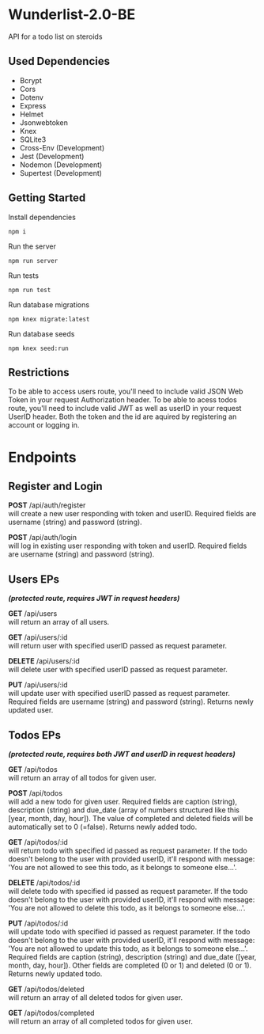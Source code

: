 # Wunderlist-2.0-BE

API for a todo list on steroids


## Used Dependencies

- Bcrypt
- Cors
- Dotenv
- Express
- Helmet
- Jsonwebtoken
- Knex
- SQLite3
- Cross-Env (Development)
- Jest (Development)
- Nodemon (Development)
- Supertest (Development)


## Getting Started

Install dependencies
```
npm i
```
Run the server
```
npm run server
```
Run tests
```
npm run test
```
Run database migrations
```
npm knex migrate:latest
```
Run database seeds
```
npm knex seed:run
```


## Restrictions

To be able to access users route, you'll need to include valid JSON Web Token in your request Authorization header.
To be able to acess todos route, you'll need to include valid JWT as well as userID in your request UserID header.
Both the token and the id are aquired by registering an account or logging in.


# Endpoints

## Register and Login

**POST** /api/auth/register <br>
will create a new user responding with token and userID. Required fields are username (string) and password (string).


**POST** /api/auth/login  <br>
will log in existing user responding with token and userID. Required fields are username (string) and password (string).


## Users EPs

***(protected route, requires JWT in request headers)***


**GET** /api/users <br>
will return an array of all users.


**GET** /api/users/:id <br>
will return user with specified userID passed as request parameter.


**DELETE** /api/users/:id <br>
will delete user with specified userID passed as request parameter.


**PUT** /api/users/:id <br>
will update user with specified userID passed as request parameter. Required fields are username (string) and password (string). Returns newly updated user.


## Todos EPs

***(protected route, requires both JWT and userID in request headers)***


**GET** /api/todos  <br>
will return an array of all todos for given user.


**POST** /api/todos  <br>
will add a new todo for given user. Required fields are caption (string), description (string) and due_date (array of numbers structured like this [year, month, day, hour]). The value of completed and deleted fields will be automatically set to 0 (=false). Returns newly added todo.


**GET** /api/todos/:id <br>
will return todo with specified id passed as request parameter. If the todo doesn't belong to the user with provided userID, it'll respond with message: 'You are not allowed to see this todo, as it belongs to someone else...'.


**DELETE** /api/todos/:id <br>
will delete todo with specified id passed as request parameter. If the todo doesn't belong to the user with provided userID, it'll respond with message: 'You are not allowed to delete this todo, as it belongs to someone else...'.


**PUT** /api/todos/:id <br>
will update todo with specified id passed as request parameter. If the todo doesn't belong to the user with provided userID, it'll respond with message: 'You are not allowed to update this todo, as it belongs to someone else...'. Required fields are caption (string), description (string) and due_date ([year, month, day, hour]). Other fields are completed (0 or 1) and deleted (0 or 1). Returns newly updated todo.


**GET** /api/todos/deleted <br>
will return an array of all deleted todos for given user.


**GET** /api/todos/completed <br>
will return an array of all completed todos for given user.